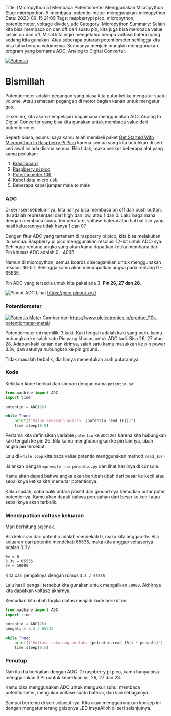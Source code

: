 Title: [Micropython 5] Membaca Potentiometer Menggunakan Micropython
Slug: micropython-5-membaca-potentio-meter-menggunakan-micropython
Date: 2023-09-15 21:09
Tags: raspberrypi pico, micropython, potentiometer, voltage divider, adc
Category: Micropython
Summary: Selain kita bisa membaca on dan off dari suatu pin, kita juga bisa membaca value selain on dan off. Misal kita ingin mengetahui berapa voltase baterai yang sedang kita gunakan. Atau seberapa putaran potentiometer sehingga kita bisa tahu berapa volumenya. Semuanya menjadi mungkin menggunakan program yang bernama ADC. Analog to Digital Converter.


[![Potentio]({filename}images/potentio.jpeg)](https://tokopedia.link/Oc4i60jo8Cb)

# Bismillah

Potentiometer adalah pegangan yang biasa kita putar ketika mengatur suatu volume. Atau semacam pegangan di motor bagian kanan untuk mengatur gas. 

Di seri ini, kita akan mempelajari bagaimana menggunakan ADC Analog to Digital Converter yang bisa kita gunakan untuk membaca value dari potentiometer.

Seperti biasa, asumsi saya kamu telah membeli paket [Get Started With Micropython In Raspberry Pi Pico](https://tokopedia.link/mY83NSZNHCb) karena semua yang kita butuhkan di seri seri awal ini ada disana semua. Bila tidak, maka berikut beberapa alat yang kamu perlukan:

1. [Breadboard](https://tokopedia.link/QkgWSqRYICb)
2. [Raspberry pi pico](https://tokopedia.link/Rq0eCOYYICb)
3. [Potentiometer 10K](https://tokopedia.link/Oc4i60jo8Cb)
4. Kabel data micro usb
5. Beberapa kabel jumper male to male

### ADC

Di seri-seri sebelumnya, kita hanya bisa membaca on off dari push button. Itu adalah representasi dari high dan low, atau 1 dan 0. Lalu, bagaimana dengan membaca suara, temperature, voltase baterai atau hal hal lain yang hasil keluarannya tidak hanya 1 dan 0?

Dengan fitur ADC yang tertanam di raspberry pi pico, kita bisa melakukan itu semua. Raspberry pi pico menggunakan resolusi 12-bit untuk ADC-nya. Sehingga rentang angka yang akan kamu dapatkan ketika membaca dari Pin khusus ADC adalah 0 - 4095.

Namun di micropython, semua boards diseragamkan untuk menggunakan resolusi 16-bit. Sehingga kamu akan mendapatkan angka pada rentang 0 - 65535.

Pin ADC yang tersedia untuk kita pakai ada 3. **Pin 26, 27 dan 28**.

![Pinout ADC]({filename}images/pinout-adc.png)
Lihat https://pico.pinout.xyz/

### Potentiometer

[![Potentio Meter](https://www.olelectronics.in/wp-content/uploads/Metal-Potentiometer-4.jpg)](https://tokopedia.link/QCvnrqp28Cb)
Gambar dari https://www.olelectronics.in/product/10k-potentiometer-metal/


Potentiometer ini memiliki 3 kaki. Kaki tengah adalah kaki yang perlu kamu hubungkan ke salah satu Pin yang khusus untuk ADC tadi. Bisa 26, 27 atau 28. Adapun kaki kanan dan kirinya, salah satu kamu masukkan ke pin power 3.3v, dan satunya hubungkan ke pin ground. 

Tidak masalah terbalik, dia hanya menentukan arah putarannya. 

### Kode

Ketikkan kode berikut dan simpan dengan nama `potentio.py`

```python
from machine import ADC
import time

potentio = ADC(26)

while True:
    print(f"Value sekarang adalah: {potentio.read_16()}")
    time.sleep(0.5)
```

Pertama kita definisikan variable `potentio` ke `ADC(26)` karena kita hubungkan kaki tengah ke pin 26. Bila kamu menghubungkan ke pin lainnya, ubah angka pin tersebut.

Lalu di `while loop` kita baca value potentio menggunakan method `read_16()`

Jalankan dengan `mpremote run potentio.py` dan lihat hasilnya di console.

Kamu akan dapati bahwa angka akan berubah ubah dari besar ke kecil atau sebaliknya ketika kita memutar potentionya.

Kalau sudah, coba balik antara positif dan ground nya kemudian putar putar potentionya. Kamu akan dapati bahwa perubahan dari besar ke kecil atau sebaliknya akan terbalik.

### Mendapatkan voltase keluaran

Mari berhitung sejenak. 

Bila keluaran dari potentio adalah mendekati 0, maka kita anggap 0v. Bila keluaran dari potentio mendekati 65535, maka kita anggap voltasenya adalah 3.3v.

```
0v = 0
3.3v = 65535
?v = 50000
```

Kita cari pengalinya dengan rumus `3.3 / 65535`

Lalu hasil pengali tersebut kita gunakan untuk mengalikan `50000`. Akhirnya kita dapatkan voltase akhirnya. 

Kemudian kita ubah logika diatas menjadi kode berikut ini:

```python
from machine import ADC
import time

potentio = ADC(26)
pengali = 3.3 / 65535

while True:
    print(f"Voltase sekarang adalah: {potentio.read_16() * pengali}")
    time.sleep(0.5)
```

### Penutup

Nah itu dia berkaitan dengan ADC. Di raspberry pi pico, kamu hanya bisa menggunakan 3 Pin untuk keperluan ini, 26, 27 dan 28.

Kamu bisa menggunakan ADC untuk mengukur suhu, membaca potentiometer, mengukur voltase suatu baterai, dan lain sebagainya.

Sampai bertemu di seri selanjutnya. Kita akan menggabungkan konsep ini dengan mengatur terang gelapnya LED insyaAlloh di seri selanjutnya.
